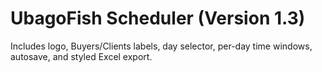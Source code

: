 # UbagoFish Scheduler (Version 1.3)
Includes logo, Buyers/Clients labels, day selector, per-day time windows, autosave, and styled Excel export.
